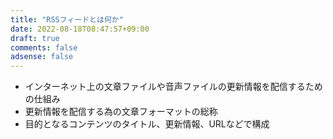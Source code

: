 ```yaml
---
title: "RSSフィードとは何か"
date: 2022-08-18T08:47:57+09:00
draft: true
comments: false
adsense: false
---
```


- インターネット上の文章ファイルや音声ファイルの更新情報を配信するための仕組み
- 更新情報を配信する為の文章フォーマットの総称
- 目的となるコンテンツのタイトル、更新情報、URLなどで構成

